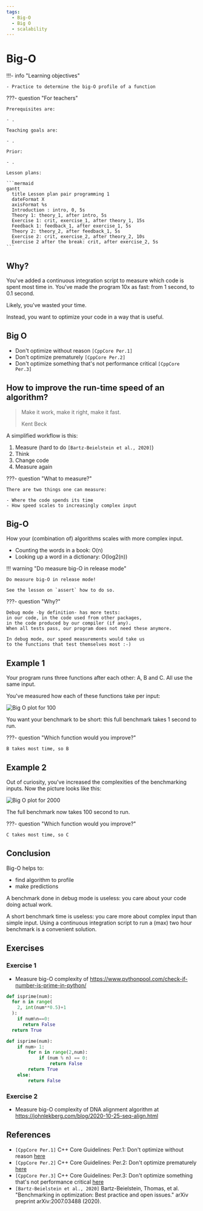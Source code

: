 ```yaml
---
tags:
  - Big-O
  - Big O
  - scalability
---
```


# Big-O

!!!- info "Learning objectives"

    - Practice to determine the big-O profile of a function

???- question "For teachers"

    Prerequisites are:

    - .

    Teaching goals are:

    - .

    Prior:

    - .

    Lesson plans:

    ```mermaid
    gantt
      title Lesson plan pair programming 1
      dateFormat X
      axisFormat %s
      Introduction : intro, 0, 5s
      Theory 1: theory_1, after intro, 5s
      Exercise 1: crit, exercise_1, after theory_1, 15s
      Feedback 1: feedback_1, after exercise_1, 5s
      Theory 2: theory_2, after feedback_1, 5s
      Exercise 2: crit, exercise_2, after theory_2, 10s
      Exercise 2 after the break: crit, after exercise_2, 5s
    ```

## Why?

You've added a continuous integration script to measure which code
is spent most time in. You've made the program 10x as fast:
from 1 second, to 0.1 second.

Likely, you've wasted your time.

Instead, you want to optimize your code in a way that is useful.

## Big O

- Don't optimize without reason `[CppCore Per.1]`
- Don't optimize prematurely `[CppCore Per.2]`
- Don't optimize something
  that's not performance critical `[CppCore Per.3]`

## How to improve the run-time speed of an algorithm?

> Make it work, make it right, make it fast.
>
> Kent Beck

A simplified workflow is this:

1. Measure (hard to do `[Bartz-Beielstein et al., 2020]`)
2. Think
3. Change code
4. Measure again

???- question "What to measure?"

    There are two things one can measure:

    - Where the code spends its time
    - How speed scales to increasingly complex input


## Big-O

How your (combination of) algorithms scales with more complex input.

- Counting the words in a book: O(n)
- Looking up a word in a dictionary: O(log2(n))

!!! warning "Do measure big-O in release mode"

    Do measure big-O in release mode!

    See the lesson on `assert` how to do so.

???- question "Why?"

    Debug mode -by definition- has more tests:
    in our code, in the code used from other packages,
    in the code produced by our compiler (if any).
    When all tests pass, our program does not need these anymore.

    In debug mode, our speed measurements would take us
    to the functions that test themselves most :-)

## Example 1

Your program runs three functions after each other: A, B and C.
All use the same input.

You've measured how each of these functions take per input:

![Big O plot for 100](big_o_100.png)

You want your benchmark to be short:
this full benchmark takes 1 second to run.

???- question "Which function would you improve?"

    B takes most time, so B

## Example 2

Out of curiosity, you've increased the complexities of
the benchmarking inputs. Now the picture looks like this:

![Big O plot for 2000](big_o_2000.png)

The full benchmark now takes 100 second to run.

???- question "Which function would you improve?"

    C takes most time, so C

## Conclusion

Big-O helps to:

- find algorithm to profile
- make predictions

A benchmark done in debug mode is useless:
you care about your code doing actual work.

A short benchmark time is useless:
you care more about complex input than simple input.
Using a continuous integration script to run a (max) two hour
benchmark is a convenient solution.

## Exercises

### Exercise 1

- Measure big-O complexity of <https://www.pythonpool.com/check-if-number-is-prime-in-python/>

```python
def isprime(num):
  for n in range(
    2, int(num**0.5)+1
  ):
    if num%n==0:
      return False
  return True
```

```python
def isprime(num):
    if num> 1:
        for n in range(2,num):
            if (num % n) == 0:
                return False
        return True
    else:
        return False
```

### Exercise 2

- Measure big-O complexity of DNA alignment algorithm
  at <https://johnlekberg.com/blog/2020-10-25-seq-align.html>

## References

- `[CppCore Per.1]` C++ Core Guidelines: Per.1: Don't optimize without reason
  [here](https://isocpp.github.io/CppCoreGuidelines/CppCoreGuidelines#Rper-reason)
- `[CppCore Per.2]` C++ Core Guidelines: Per.2: Don't optimize prematurely
  [here](https://isocpp.github.io/CppCoreGuidelines/CppCoreGuidelines#per2-dont-optimize-prematurely)
- `[CppCore Per.3]` C++ Core Guidelines: Per.3:
  Don't optimize something that's not performance critical
  [here](https://isocpp.github.io/CppCoreGuidelines/CppCoreGuidelines#per3-dont-optimize-something-thats-not-performance-critical)
- `[Bartz-Beielstein et al., 2020]` Bartz-Beielstein, Thomas, et al. "Benchmarking in optimization: Best practice and open issues." arXiv preprint arXiv:2007.03488 (2020).
